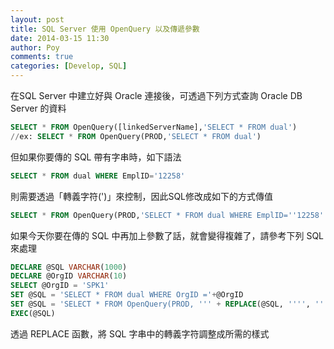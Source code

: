 ```yaml
---
layout: post
title: SQL Server 使用 OpenQuery 以及傳遞參數
date: 2014-03-15 11:30
author: Poy
comments: true
categories: [Develop, SQL]
---
```

在SQL Server 中建立好與 Oracle 連接後，可透過下列方式查詢 Oracle DB Server 的資料

```sql
SELECT * FROM OpenQuery([linkedServerName],'SELECT * FROM dual')
//ex: SELECT * FROM OpenQuery(PROD,'SELECT * FROM dual')
```

但如果你要傳的 SQL 帶有字串時，如下語法

```sql
SELECT * FROM dual WHERE EmplID='12258'
```

則需要透過「轉義字符(')」來控制，因此SQL修改成如下的方式傳值

```sql
SELECT * FROM OpenQuery(PROD,'SELECT * FROM dual WHERE EmplID=''12258''')
```

如果今天你要在傳的 SQL 中再加上參數了話，就會變得複雜了，請參考下列 SQL 來處理

```sql
DECLARE @SQL VARCHAR(1000)
DECLARE @OrgID VARCHAR(10)
SELECT @OrgID = 'SPK1'
SET @SQL = 'SELECT * FROM dual WHERE OrgID ='+@OrgID
SET @SQL = 'SELECT * FROM OpenQuery(PROD, ''' + REPLACE(@SQL, '''', '''''') + ''')'
EXEC(@SQL)
```

透過 REPLACE 函數，將 SQL 字串中的轉義字符調整成所需的樣式
